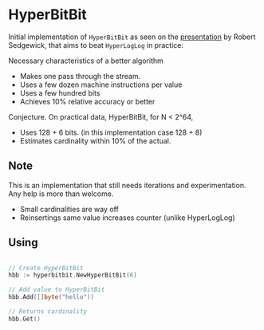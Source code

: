 # HyperBitBit
Initial implementation of `HyperBitBit` as seen on the [presentation](https://www.cs.princeton.edu/~rs/talks/AC11-Cardinality.pdf) by Robert Sedgewick, that aims to beat `HyperLogLog` in practice:

Necessary characteristics of a better algorithm
* Makes one pass through the stream.
* Uses a few dozen machine instructions per value
* Uses a few hundred bits
* Achieves 10% relative accuracy or better

Conjecture. On practical data, HyperBitBit, for N < 2^64,
* Uses 128 + 6 bits. (in this implementation case 128 + 8)
* Estimates cardinality within 10% of the actual.

## Note
This is an implementation that still needs iterations and experimentation. Any help is more than welcome.
* Small cardinalities are way off
* Reinsertings same value increases counter (unlike HyperLogLog)


## Using
```go

// Create HyperBitBit
hbb := hyperbitbit.NewHyperBitBit(6)

// Add value to HyperBitBit
hbb.Add([]byte("hello"))

// Returns cardinality
hbb.Get()
```
